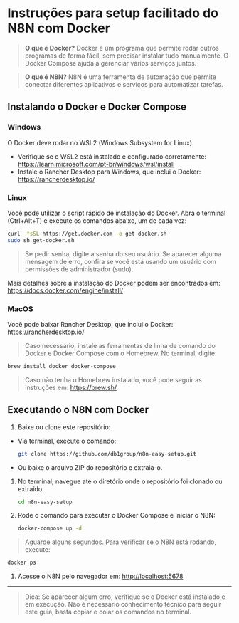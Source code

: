 # Instruções para setup facilitado do N8N com Docker

> **O que é Docker?** Docker é um programa que permite rodar outros programas de forma fácil, sem precisar instalar tudo manualmente. O Docker Compose ajuda a gerenciar vários serviços juntos.

> **O que é N8N?** N8N é uma ferramenta de automação que permite conectar diferentes aplicativos e serviços para automatizar tarefas.

## Instalando o Docker e Docker Compose

### Windows
O Docker deve rodar no WSL2 (Windows Subsystem for Linux).
- Verifique se o WSL2 está instalado e configurado corretamente: https://learn.microsoft.com/pt-br/windows/wsl/install
- Instale o Rancher Desktop para Windows, que inclui o Docker: https://rancherdesktop.io/

### Linux 
Você pode utilizar o script rápido de instalação do Docker. Abra o terminal (Ctrl+Alt+T) e execute os comandos abaixo, um de cada vez:

```bash
curl -fsSL https://get.docker.com -o get-docker.sh
sudo sh get-docker.sh
```

> Se pedir senha, digite a senha do seu usuário. Se aparecer alguma mensagem de erro, confira se você está usando um usuário com permissões de administrador (sudo).

Mais detalhes sobre a instalação do Docker podem ser encontrados em: https://docs.docker.com/engine/install/

### MacOS
Você pode baixar Rancher Desktop, que inclui o Docker: https://rancherdesktop.io/

> Caso necessário, instale as ferramentas de linha de comando do Docker e Docker Compose com o Homebrew. No terminal, digite:

```bash
brew install docker docker-compose
```

> Caso não tenha o Homebrew instalado, você pode seguir as instruções em: https://brew.sh/

## Executando o N8N com Docker

1. Baixe ou clone este repositório:

- Via terminal, execute o comando:
    ```bash
    git clone https://github.com/db1group/n8n-easy-setup.git
    ```
- Ou baixe o arquivo ZIP do repositório e extraia-o.

1. No terminal, navegue até o diretório onde o repositório foi clonado ou extraído:
    ```bash
    cd n8n-easy-setup
    ```

1. Rode o comando para executar o Docker Compose e iniciar o N8N:
    ```bash
    docker-compose up -d
    ```

> Aguarde alguns segundos. Para verificar se o N8N está rodando, execute:
```bash
docker ps
```

1. Acesse o N8N pelo navegador em: [http://localhost:5678](http://localhost:5678)

---

> Dica: Se aparecer algum erro, verifique se o Docker está instalado e em execução. Não é necessário conhecimento técnico para seguir este guia, basta copiar e colar os comandos no terminal.
